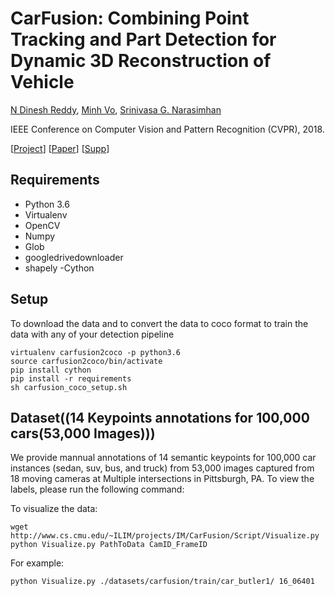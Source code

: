 # CarFusion: Combining Point Tracking and Part Detection for Dynamic 3D Reconstruction of Vehicle

[N Dinesh Reddy](http://cs.cmu.edu/~dnarapur), [Minh Vo](http://www.cs.cmu.edu/~mvo), [Srinivasa G. Narasimhan](http://www.cs.cmu.edu/~srinivas/)

IEEE Conference on Computer Vision and Pattern Recognition (CVPR), 2018. 

[[Project](http://www.cs.cmu.edu/~ILIM/projects/IM/CarFusion/)] [[Paper](http://www.cs.cmu.edu/~ILIM/publications/PDFs/RVN-CVPR18.pdf)] [[Supp](http://www.cs.cmu.edu/~ILIM/projects/IM/CarFusion/pdf/occlusion_net_supp.pdf)]

## Requirements
- Python 3.6
- Virtualenv
- OpenCV 
- Numpy
- Glob
- googledrivedownloader
- shapely
-Cython

## Setup
To download the data and to convert the data to coco format to train the data with any of your detection pipeline
```
virtualenv carfusion2coco -p python3.6
source carfusion2coco/bin/activate
pip install cython
pip install -r requirements
sh carfusion_coco_setup.sh
```
## Dataset((14 Keypoints annotations for 100,000 cars(53,000 Images)))

We provide mannual annotations of 14 semantic keypoints for 100,000 car instances (sedan, suv, bus, and truck) from 53,000 images captured from 18 moving cameras at Multiple intersections in Pittsburgh, PA. To view the labels, please run the following command:

To visualize the data:
```
wget http://www.cs.cmu.edu/~ILIM/projects/IM/CarFusion/Script/Visualize.py
python Visualize.py PathToData CamID_FrameID
```

For example:
```
python Visualize.py ./datasets/carfusion/train/car_butler1/ 16_06401
```
